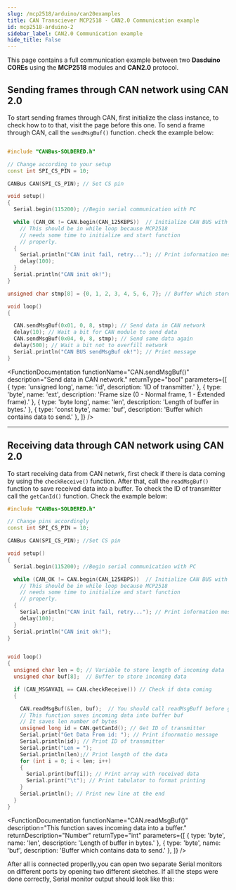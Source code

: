 ```yaml
---
slug: /mcp2518/arduino/can20examples 
title: CAN Transciever MCP2518 - CAN2.0 Communication example
id: mcp2518-arduino-2 
sidebar_label: CAN2.0 Communication example
hide_title: False
---
```


This page contains a full communication example between two **Dasduino COREs** using the **MCP2518** modules and **CAN2.0** protocol.

## Sending frames through CAN network using CAN 2.0

To start sending frames through CAN, first initialize the class instance, to check how to to that, visit the page before this one. To send a frame through CAN, call the `sendMsgBuf()` function. check the example below:

```cpp

#include "CANBus-SOLDERED.h"

// Change according to your setup
const int SPI_CS_PIN = 10;

CANBus CAN(SPI_CS_PIN); // Set CS pin

void setup()
{
  Serial.begin(115200); //Begin serial communication with PC

  while (CAN_OK != CAN.begin(CAN_125KBPS))  // Initialize CAN BUS with baud rate of 125 kbps
    // This should be in while loop because MCP2518
    // needs some time to initialize and start function
    // properly.
  {
    Serial.println("CAN init fail, retry..."); // Print information message
    delay(100);
  }
  Serial.println("CAN init ok!");
}

unsigned char stmp[8] = {0, 1, 2, 3, 4, 5, 6, 7}; // Buffer which stores data to send

void loop()
{

  CAN.sendMsgBuf(0x01, 0, 8, stmp); // Send data in CAN network
  delay(10); // Wait a bit for CAN module to send data
  CAN.sendMsgBuf(0x04, 0, 8, stmp); // Send same data again
  delay(500); // Wait a bit not to overfill network
  Serial.println("CAN BUS sendMsgBuf ok!"); // Print message
}

```

<FunctionDocumentation
  functionName="CAN.sendMsgBuf()"
  description="Send data in CAN network."
  returnType="bool"
  parameters={[
    { type: 'unsigned long', name: 'id', description: 'ID of transmitter.' },
    { type: 'byte', name: 'ext', description: 'Frame size (0 - Normal frame, 1 - Extended frame).' },
    { type: 'byte long', name: 'len', description: 'Length of buffer in bytes.' },
    { type: 'const byte', name: 'buf', description: 'Buffer which contains data to send.' },
  ]}
/>

---

## Receiving data through CAN network using CAN 2.0

To start receiving data from CAN netwrk, first check if there is data coming by using the `checkReceive()` function. After that, call the `readMsgBuf()` function to save received data into a buffer. To check the ID of transmitter call the `getCanId()` function. Check the example below:

```cpp
#include "CANBus-SOLDERED.h"

// Change pins accordingly
const int SPI_CS_PIN = 10;

CANBus CAN(SPI_CS_PIN); //Set CS pin

void setup()
{
  Serial.begin(115200); //Begin serial communication with PC

  while (CAN_OK != CAN.begin(CAN_125KBPS))  // Initialize CAN BUS with baud rate of 125 kbps
    // This should be in while loop because MCP2518
    // needs some time to initialize and start function
    // properly.
  {
    Serial.println("CAN init fail, retry..."); // Print information message
    delay(100);
  }
  Serial.println("CAN init ok!");
}


void loop()
{
  unsigned char len = 0; // Variable to store length of incoming data
  unsigned char buf[8];  // Buffer to store incoming data

  if (CAN_MSGAVAIL == CAN.checkReceive()) // Check if data coming
  {

    CAN.readMsgBuf(&len, buf);  // You should call readMsgBuff before getCanId
    // This function saves incoming data into buffer buf
    // It saves len number of bytes
    unsigned long id = CAN.getCanId(); // Get ID of transmitter
    Serial.print("Get Data From id: "); // Print ifnormatio message
    Serial.println(id); // Print ID of transmitter
    Serial.print("Len = ");
    Serial.println(len);// Print length of the data
    for (int i = 0; i < len; i++)
    {
      Serial.print(buf[i]); // Print array with received data
      Serial.print("\t"); // Print tabulator to format printing
    }
    Serial.println(); // Print new line at the end
  }
}
```

<FunctionDocumentation
  functionName="CAN.checkReceive()"
  description="This function checks if data is comming."
  returnType="byte"
/>

<FunctionDocumentation
  functionName="CAN.readMsgBuf()"
  description="This function saves incoming data into a buffer."
  returnDescription="Number"
  returnType="int"
  parameters={[
    { type: 'byte', name: 'len', description: 'Length of buffer in bytes.' },
    { type: 'byte', name: 'buf', description: 'Buffer which contains data to send.' },
  ]}
/>

<FunctionDocumentation
  functionName="CAN.getCanId()"
  description="This function returns the ID of transmitter"
  returnType="unsigned long"
/>

After all is connected properlly,you can open two separate Serial monitors on different ports by opening two different sketches. If all the steps were done correctly, Serial monitor output should look like this:


<CenteredImage src="/img/mcp2518/CAN_send_20.png" alt="Serial monitor on sending part of communication" caption="Serial monitor on sending part of communication." />

<CenteredImage src="/img/mcp2518/CAN_receive_20.png" alt="Serial monitor on receiving part of communication" caption="Serial monitor on receiving part of communication." />
